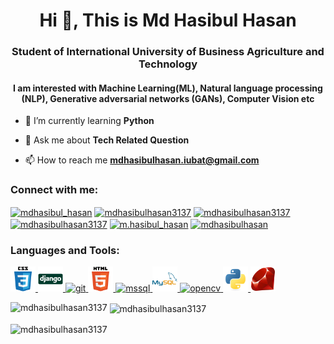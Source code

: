 <h1 align="center">Hi 👋, This is Md Hasibul Hasan</h1>
<h3 align="center">Student of International University of Business Agriculture and Technology</h3>
<h4 align="center">I am interested with Machine Learning(ML), Natural language processing (NLP), Generative adversarial networks (GANs), Computer Vision etc</h4>

- 🌱 I’m currently learning **Python**

- 💬 Ask me about **Tech Related Question**

- 📫 How to reach me **mdhasibulhasan.iubat@gmail.com**

<h3 align="left">Connect with me:</h3>
<p align="left">
<a href="https://twitter.com/mdhasibul_hasan" target="blank"><img align="center" src="https://cdn.jsdelivr.net/npm/simple-icons@3.0.1/icons/twitter.svg" alt="mdhasibul_hasan" height="30" width="40" /></a>
<a href="https://linkedin.com/in/mdhasibulhasan3137" target="blank"><img align="center" src="https://cdn.jsdelivr.net/npm/simple-icons@3.0.1/icons/linkedin.svg" alt="mdhasibulhasan3137" height="30" width="40" /></a>
<a href="https://kaggle.com/mdhasibulhasan3137" target="blank"><img align="center" src="https://cdn.jsdelivr.net/npm/simple-icons@3.0.1/icons/kaggle.svg" alt="mdhasibulhasan3137" height="30" width="40" /></a>
<a href="https://fb.com/mdhasibulhasan3137" target="blank"><img align="center" src="https://cdn.jsdelivr.net/npm/simple-icons@3.0.1/icons/facebook.svg" alt="mdhasibulhasan3137" height="30" width="40" /></a>
<a href="https://instagram.com/m.hasibul_hasan" target="blank"><img align="center" src="https://cdn.jsdelivr.net/npm/simple-icons@3.0.1/icons/instagram.svg" alt="m.hasibul_hasan" height="30" width="40" /></a>
<a href="https://www.hackerrank.com/mdhasibulhasan" target="blank"><img align="center" src="https://cdn.jsdelivr.net/npm/simple-icons@3.0.1/icons/hackerrank.svg" alt="mdhasibulhasan" height="30" width="40" /></a>
</p>

<h3 align="left">Languages and Tools:</h3>
<p align="left"> <a href="https://www.w3schools.com/css/" target="_blank"> <img src="https://raw.githubusercontent.com/devicons/devicon/master/icons/css3/css3-original-wordmark.svg" alt="css3" width="40" height="40"/> </a> <a href="https://www.djangoproject.com/" target="_blank"> <img src="https://raw.githubusercontent.com/devicons/devicon/master/icons/django/django-original.svg" alt="django" width="40" height="40"/> </a> <a href="https://git-scm.com/" target="_blank"> <img src="https://www.vectorlogo.zone/logos/git-scm/git-scm-icon.svg" alt="git" width="40" height="40"/> </a> <a href="https://www.w3.org/html/" target="_blank"> <img src="https://raw.githubusercontent.com/devicons/devicon/master/icons/html5/html5-original-wordmark.svg" alt="html5" width="40" height="40"/> </a> <a href="https://www.microsoft.com/en-us/sql-server" target="_blank"> <img src="https://cdn.worldvectorlogo.com/logos/microsoft-sql-server.svg" alt="mssql" width="40" height="40"/> </a> <a href="https://www.mysql.com/" target="_blank"> <img src="https://raw.githubusercontent.com/devicons/devicon/master/icons/mysql/mysql-original-wordmark.svg" alt="mysql" width="40" height="40"/> </a> <a href="https://opencv.org/" target="_blank"> <img src="https://www.vectorlogo.zone/logos/opencv/opencv-icon.svg" alt="opencv" width="40" height="40"/> </a> <a href="https://www.python.org" target="_blank"> <img src="https://raw.githubusercontent.com/devicons/devicon/master/icons/python/python-original.svg" alt="python" width="40" height="40"/> </a> <a href="https://www.ruby-lang.org/en/" target="_blank"> <img src="https://raw.githubusercontent.com/devicons/devicon/master/icons/ruby/ruby-original.svg" alt="ruby" width="40" height="40"/> </a> </p>
<p><img align="left" src="https://github-readme-stats.vercel.app/api/top-langs?username=mdhasibulhasan3137&show_icons=true&locale=en&layout=compact" alt="mdhasibulhasan3137" /></p>

<p>&nbsp;<img align="center" src="https://github-readme-stats.vercel.app/api?username=mdhasibulhasan3137&show_icons=true&locale=en" alt="mdhasibulhasan3137" /></p>

<p><img align="center" src="https://github-readme-streak-stats.herokuapp.com/?user=mdhasibulhasan3137&" alt="mdhasibulhasan3137" /></p>
